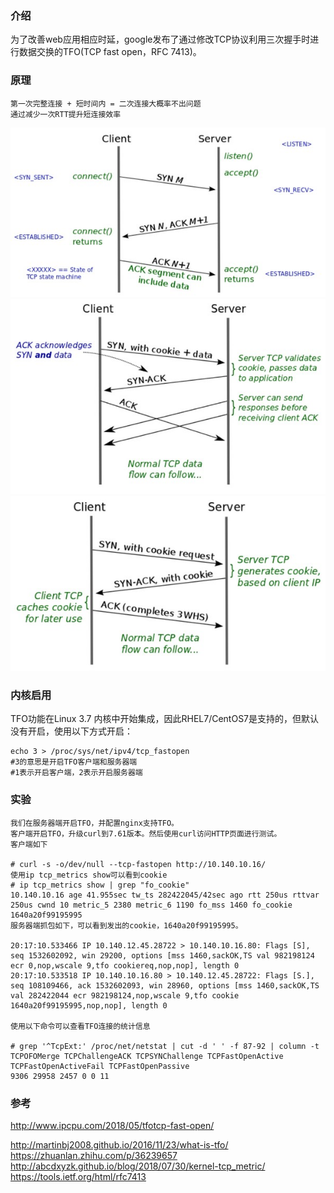 ### 介绍
为了改善web应用相应时延，google发布了通过修改TCP协议利用三次握手时进行数据交换的TFO(TCP fast open，RFC 7413)。

### 原理
```
第一次完整连接 + 短时间内 = 二次连接大概率不出问题
通过减少一次RTT提升短连接效率
```
<img src="./img/TFO1.jpg">
<img src="./img/TFO2.jpg">
<img src="./img/TFO3.jpg">

### 内核启用
TFO功能在Linux 3.7 内核中开始集成，因此RHEL7/CentOS7是支持的，但默认没有开启，使用以下方式开启：

```
echo 3 > /proc/sys/net/ipv4/tcp_fastopen
#3的意思是开启TFO客户端和服务器端
#1表示开启客户端，2表示开启服务器端
```

### 实验
```
我们在服务器端开启TFO，并配置nginx支持TFO。 
客户端开启TFO，升级curl到7.61版本。然后使用curl访问HTTP页面进行测试。 
客户端如下

# curl -s -o/dev/null --tcp-fastopen http://10.140.10.16/
使用ip tcp_metrics show可以看到cookie
# ip tcp_metrics show | grep "fo_cookie"
10.140.10.16 age 41.955sec tw_ts 282422045/42sec ago rtt 250us rttvar 250us cwnd 10 metric_5 2380 metric_6 1190 fo_mss 1460 fo_cookie 1640a20f99195995
服务器端抓包如下，可以看到发出的cookie，1640a20f99195995。

20:17:10.533466 IP 10.140.12.45.28722 > 10.140.10.16.80: Flags [S], seq 1532602092, win 29200, options [mss 1460,sackOK,TS val 982198124 ecr 0,nop,wscale 9,tfo cookiereq,nop,nop], length 0
20:17:10.533518 IP 10.140.10.16.80 > 10.140.12.45.28722: Flags [S.], seq 108109466, ack 1532602093, win 28960, options [mss 1460,sackOK,TS val 282422044 ecr 982198124,nop,wscale 9,tfo cookie 1640a20f99195995,nop,nop], length 0

使用以下命令可以查看TFO连接的统计信息

# grep '^TcpExt:' /proc/net/netstat | cut -d ' ' -f 87-92 | column -t
TCPOFOMerge TCPChallengeACK TCPSYNChallenge TCPFastOpenActive TCPFastOpenActiveFail TCPFastOpenPassive
9306 29958 2457 0 0 11
```


### 参考
http://www.ipcpu.com/2018/05/tfotcp-fast-open/

http://martinbj2008.github.io/2016/11/23/what-is-tfo/ 
https://zhuanlan.zhihu.com/p/36239657 
http://abcdxyzk.github.io/blog/2018/07/30/kernel-tcp_metric/ 
https://tools.ietf.org/html/rfc7413
